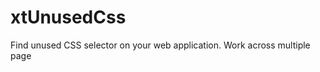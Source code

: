 xtUnusedCss
===========

Find unused CSS selector on your web application. Work across multiple page